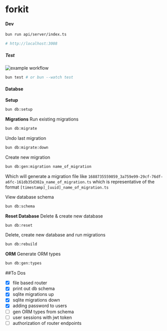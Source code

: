 # forkit

#### Dev

```sh
bun run api/server/index.ts

# http://localhost:3008
```

##### Test

![example workflow](https://github.com/chadmmills/forkit/actions/workflows/ci-test.yml/badge.svg)

```sh
bun test # or bun --watch test
```

#### Databse

**Setup**

```sh
bun db:setup
```

**Migrations**
Run existing migrations

```sh
bun db:migrate
```

Undo last migration

```sh
bun db:migrate:down
```

Create new migration

```sh
bun db:gen:migration name_of_migration
```

Which will generate a migration file like `1688735559059_3a759e99-29cf-76df-a6fc-161db35d302a_name_of_migration.ts` which is representative of the format `[timestamp]_[uuid]_name_of_migration.ts`

View database schema

```sh
bun db:schema
```

**Reset Database**
Delete & create new database

```sh
bun db:reset
```

Delete, create new database and run migrations

```sh
bun db:rebuild
```

**ORM**
Generate ORM types

```sh
bun db:gen:types
```

##To Dos

- [x] file based router
- [x] print out db schema
- [x] sqlite migrations up
- [x] sqlite migrations down
- [x] adding password to users
- [ ] gen ORM types from schema
- [ ] user sessions with jwt token
- [ ] authorization of router endpoints
